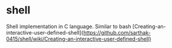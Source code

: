 # shell
Shell implementation in C language. Similar to bash
[Creating-an-interactive-user-defined-shell]{https://github.com/sarthak-0415/shell/wiki/Creating-an-interactive-user-defined-shell}
